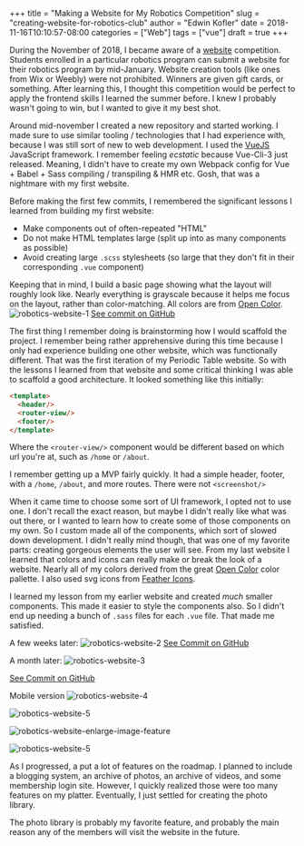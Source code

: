 +++
title = "Making a Website for My Robotics Competition"
slug = "creating-website-for-robotics-club"
author = "Edwin Kofler"
date = 2018-11-16T10:10:57-08:00
categories = ["Web"]
tags = ["vue"]
draft = true
+++

During the November of 2018, I became aware of a [website](https://challenges.robotevents.com/challenge/95) competition. Students enrolled in a particular robotics program can submit a website for their robotics program by mid-January. Website creation tools (like ones from Wix or Weebly) were not prohibited. Winners are given gift cards, or something. After learning this, I thought this competition would be perfect to apply the frontend skills I learned the summer before. I knew I probably wasn't going to win, but I wanted to give it my best shot.

Around mid-november I created a new repository and started working. I made sure to use similar tooling / technologies that I had experience with, because I was still sort of new to web development. I used the [VueJS](https://vuejs.org) JavaScript framework. I remember feeling *ecstatic* because Vue-Cli-3 just released. Meaning, I didn't have to create my own Webpack config for Vue + Babel + Sass compiling / transpiling & HMR etc. Gosh, that was a nightmare with my first website.

Before making the first few commits, I remembered the significant lessons I learned from building my first website:
* Make components out of often-repeated "HTML"
* Do not make HTML templates large (split up into as many components as possible)
* Avoid creating large `.scss` stylesheets (so large that they don't fit in their corresponding `.vue` component)

Keeping that in mind, I build a basic page showing what the layout will roughly look like. Nearly everything is grayscale because it helps me focus on the layout, rather than color-matching. All colors are from [Open Color](https://yeun.github.io/open-color).
![robotics-website-1](../image/robotics-website/robotics-website-1.png) 
[See commit on GitHub](https://github.com/eshsrobotics/WebsiteChallenge2019/commit/6be6748794d08b85783afcfad2da3a96a132b5f8)

The first thing I remember doing is brainstorming how I would scaffold the project. I remember being rather apprehensive during this time because I only had experience building one other website, which was functionally different. That was the first iteration of my Periodic Table website. So with the lessons I learned from that website and some critical thinking I was able to scaffold a good architecture. It looked something like this initially:

```html
<template>
  <header/>
  <router-view/>
  <footer/>
</template>
```

Where the `<router-view/>` component would be different based on which url you're at, such as `/home` or `/about`.

I remember getting up a MVP fairly quickly. It had a simple header, footer, with a `/home`, `/about`, and more routes. There were not 
`<screenshot/>`

When it came time to choose some sort of UI framework, I opted not to use one. I don't recall the exact reason, but maybe I didn't really like what was out there, or I wanted to learn how to create some of those components on my own. So I custom made all of the components, which sort of slowed down development. I didn't really mind though, that was one of my favorite parts: creating gorgeous elements the user will see. From my last website I learned that colors and icons can really make or break the look of a website. Nearly all of my colors derived from the great [Open Color](https://yeun.github.io/open-color) color pallette. I also used svg icons from [Feather Icons](https://feathericons.com).

I learned my lesson from my earlier website and created *much* smaller components. This made it easier to style the components also. So I didn't end up needing a bunch of `.sass` files for each `.vue` file. That made me satisfied.


A few weeks later:
![robotics-website-2](../image/robotics-website/robotics-website-2.gif)
[See Commit on GitHub](https://github.com/eshsrobotics/WebsiteChallenge2019/commit/c231eee522374eb726cd54279bd5cf16c50be654)


A month later:
![robotics-website-3](../image/robotics-website/robotics-website-3.png)

[See Commit on GitHub](https://github.com/eshsrobotics/WebsiteChallenge2019/commit/899ae599e5d6d8eeb98bee49f42d0938ccce4681)

Mobile version
![robotics-website-4](../image/robotics-website/robotics-website-4.png)


![robotics-website-5](../image/robotics-website/robotics-website-5.gif)


![robotics-website-enlarge-image-feature](../image/robotics-website/enlarge-image-feature.gif)

![robotics-website-5](../image/robotics-website/photo-album.png)


As I progressed, a put a lot of features on the roadmap. I planned to include a blogging system, an archive of photos, an archive of videos, and some membership login site. However, I quickly realized those were too many features on my platter. Eventually, I just settled for creating the photo library.

The photo library is probably my favorite feature, and probably the main reason any of the members will visit the website in the future.
